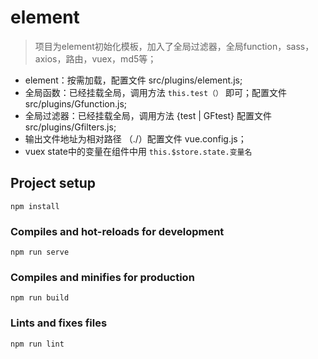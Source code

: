 # element

> 项目为element初始化模板，加入了全局过滤器，全局function，sass，axios，路由，vuex，md5等；

 * element：按需加载，配置文件 src/plugins/element.js;
 * 全局函数：已经挂载全局，调用方法 `this.test（）`  即可；配置文件 src/plugins/Gfunction.js;
 * 全局过滤器：已经挂载全局，调用方法 {test | GFtest}  配置文件 src/plugins/Gfilters.js;
 * 输出文件地址为相对路径 （./）配置文件 vue.config.js；
 * vuex state中的变量在组件中用 `this.$store.state.变量名 `

## Project setup
```
npm install
```

### Compiles and hot-reloads for development
```
npm run serve
```

### Compiles and minifies for production
```
npm run build
```

### Lints and fixes files
```
npm run lint
```
